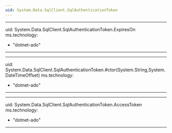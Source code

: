 ```yaml
---
uid: System.Data.SqlClient.SqlAuthenticationToken
---
```


---
uid: System.Data.SqlClient.SqlAuthenticationToken.ExpiresOn
ms.technology:
  - "dotnet-ado"
---

---
uid: System.Data.SqlClient.SqlAuthenticationToken.#ctor(System.String,System.DateTimeOffset)
ms.technology:
  - "dotnet-ado"
---

---
uid: System.Data.SqlClient.SqlAuthenticationToken.AccessToken
ms.technology:
  - "dotnet-ado"
---

